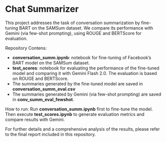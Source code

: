 # Chat Summarizer
This project addresses the task of conversation summarization by fine-tuning BART on the SAMSum dataset. We compare its performance with Gemini (via few-shot prompting), using ROUGE and BERTScore for evaluation.

Repository Contens:

- **conversation_summ.ipynb**: notebook for fine-tuning of Facebook’s BART model on the SAMSum dataset.
- **test_scores**: notebook for evaluating the performance of the fine-tuned model and comparing it with Gemini Flash 2.0. The evaluation is based on ROUGE and BERTScore.
- The summaries generated by the fine-tuned model are saved in **conversation_summ_eval.csv** 
- The summaries generated by Gemini (via few-shot prompting) are saved in **conv_summ_eval_fewshot**.

How to run: 
Run **conversation_summ.ipynb** first to fine-tune the model. Then execute **test_scores.ipynb** to generate evaluation metrics and compare results with Gemini.

For further details and a comprehensive analysis of the results, please refer to the final report included in this repository.

